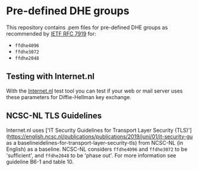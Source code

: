 # Pre-defined DHE groups
This repository contains .pem files for pre-defined DHE groups as recommended by [IETF RFC 7919](https://tools.ietf.org/html/rfc7919) for: 
* `ffdhe4096`
* `ffdhe3072`
* `ffdhe2048`

## Testing with Internet.nl
With the [Internet.nl](https://internet.nl) test tool you can test if your web or mail server uses these parameters for Diffie-Hellman key exchange. 

## NCSC-NL TLS Guidelines
Internet.nl uses ['IT Security Guidelines for Transport Layer Security (TLS)'](https://english.ncsc.nl/publications/publications/2019/juni/01/it-security-gu as a baselineidelines-for-transport-layer-security-tls) from NCSC-NL (in English) as a baseline. NCSC-NL considers `ffdhe4096` and `ffdhe3072` to be 'sufficient', and `ffdhe2048` to be 'phase out'. For more information see guideline B6-1 and table 10.

